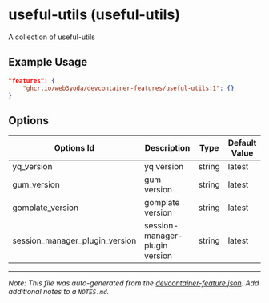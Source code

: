 
# useful-utils (useful-utils)

A collection of useful-utils

## Example Usage

```json
"features": {
    "ghcr.io/web3yoda/devcontainer-features/useful-utils:1": {}
}
```

## Options

| Options Id | Description | Type | Default Value |
|-----|-----|-----|-----|
| yq_version | yq version | string | latest |
| gum_version | gum version | string | latest |
| gomplate_version | gomplate version | string | latest |
| session_manager_plugin_version | session-manager-plugin version | string | latest |



---

_Note: This file was auto-generated from the [devcontainer-feature.json](https://github.com/web3yoda/devcontainer-features/blob/main/src/useful-utils/devcontainer-feature.json).  Add additional notes to a `NOTES.md`._
